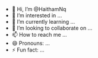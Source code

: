 - 👋 Hi, I’m @HaithamNq
- 👀 I’m interested in ...
- 🌱 I’m currently learning ...
- 💞️ I’m looking to collaborate on ...
- 📫 How to reach me ...
- 😄 Pronouns: ...
- ⚡ Fun fact: ...

<!---
HaithamNq/HaithamNq is a ✨ special ✨ repository because its `README.md` (this file) appears on your GitHub profile.
You can click the Preview link to take a look at your changes.
--->
